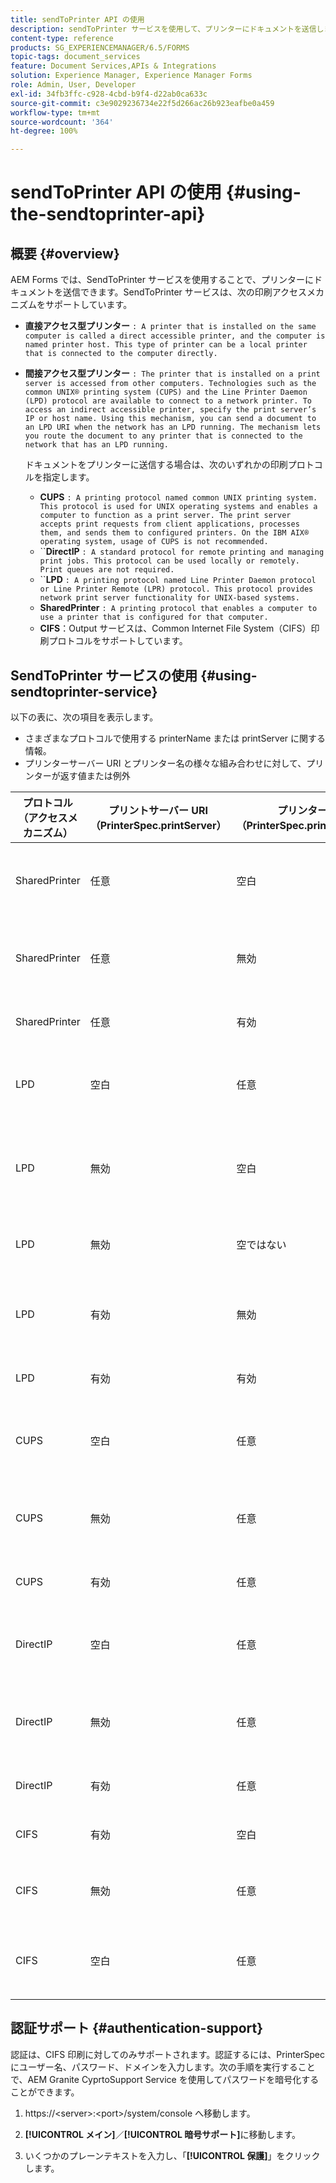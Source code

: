 ```yaml
---
title: sendToPrinter API の使用
description: sendToPrinter サービスを使用して、プリンターにドキュメントを送信します。
content-type: reference
products: SG_EXPERIENCEMANAGER/6.5/FORMS
topic-tags: document_services
feature: Document Services,APIs & Integrations
solution: Experience Manager, Experience Manager Forms
role: Admin, User, Developer
exl-id: 34fb3ffc-c928-4cbd-b9f4-d22ab0ca633c
source-git-commit: c3e9029236734e22f5d266ac26b923eafbe0a459
workflow-type: tm+mt
source-wordcount: '364'
ht-degree: 100%

---
```


# sendToPrinter API の使用 {#using-the-sendtoprinter-api}

## 概要 {#overview}

AEM Forms では、SendToPrinter サービスを使用することで、プリンターにドキュメントを送信できます。SendToPrinter サービスは、次の印刷アクセスメカニズムをサポートしています。

* **直接アクセス型プリンター** `: A printer that is installed on the same computer is called a direct accessible printer, and the computer is named printer host. This type of printer can be a local printer that is connected to the computer directly.`

* **間接アクセス型プリンター** `: The printer that is installed on a print server is accessed from other computers. Technologies such as the common UNIX® printing system (CUPS) and the Line Printer Daemon (LPD) protocol are available to connect to a network printer. To access an indirect accessible printer, specify the print server’s IP or host name. Using this mechanism, you can send a document to an LPD URI when the network has an LPD running. The mechanism lets you route the document to any printer that is connected to the network that has an LPD running.`

  ドキュメントをプリンターに送信する場合は、次のいずれかの印刷プロトコルを指定します。 

   * **CUPS** `: A printing protocol named common UNIX printing system. This protocol is used for UNIX operating systems and enables a computer to function as a print server. The print server accepts print requests from client applications, processes them, and sends them to configured printers. On the IBM AIX® operating system, usage of CUPS is not recommended.`
   * ``**DirectIP** `: A standard protocol for remote printing and managing print jobs. This protocol can be used locally or remotely. Print queues are not required.`
   * ``**LPD** `: A printing protocol named Line Printer Daemon protocol or Line Printer Remote (LPR) protocol. This protocol provides network print server functionality for UNIX-based systems.`
   * **SharedPrinter** `: A printing protocol that enables a computer to use a printer that is configured for that computer.`
   * **CIFS**：Output サービスは、Common Internet File System（CIFS）印刷プロトコルをサポートしています。

## SendToPrinter サービスの使用 {#using-sendtoprinter-service}

以下の表に、次の項目を表示します。

* さまざまなプロトコルで使用する printerName または printServer に関する情報。
* プリンターサーバー URI とプリンター名の様々な組み合わせに対して、プリンターが返す値または例外

| プロトコル（アクセスメカニズム） | プリントサーバー URI（PrinterSpec.printServer） | プリンター名（PrinterSpec.printerName） | 結果 |
|--- |--- |--- |--- |
| SharedPrinter | 任意 | 空白 | 例外：必須の引数 sPrinterName を空にすることはできません。 |
| SharedPrinter | 任意 | 無効 | プリンターが見つからないという内容の例外がスローされます。 |
| SharedPrinter | 任意 | 有効 | 印刷ジョブが正常に作成されます。 |
| LPD | 空白 | 任意 | 必須の引数 sPrintServerUri を空にすることはできないことを示す例外。 |
| LPD | 無効 | 空白 | 必須の引数 sPrinterName を空にすることはできないという例外があります。 |
| LPD | 無効 | 空ではない | sPrintServerUri が見つからないという例外があります。 |
| LPD | 有効 | 無効 | プリンターが見つからないという内容の例外がスローされます。 |
| LPD | 有効 | 有効 | 印刷ジョブが正常に作成されます。 |
| CUPS | 空白 | 任意 | 必須の引数 sPrintServerUri を空にすることはできないことを示す例外。 |
| CUPS | 無効 | 任意 | プリンターが見つからないという内容の例外がスローされます。 |
| CUPS | 有効 | 任意 | 印刷ジョブが正常に作成されます。 |
| DirectIP | 空白 | 任意 | 必須の引数 sPrintServerUri を空にすることはできないことを示す例外。 |
| DirectIP | 無効 | 任意 | プリンターが見つからないという内容の例外がスローされます。 |
| DirectIP | 有効 | 任意 | 印刷ジョブが正常に作成されます。 |
| CIFS | 有効 | 空白 | 印刷ジョブが正常に作成されます。 |
| CIFS | 無効 | 任意 | CIFS を使用した印刷中に不明なエラーがスローされます。 |
| CIFS | 空白 | 任意 | 必須の引数 sPrintServerUri を空にすることはできないことを示す例外。 |

## 認証サポート {#authentication-support}

認証は、CIFS 印刷に対してのみサポートされます。認証するには、PrinterSpec にユーザー名、パスワード、ドメインを入力します。次の手順を実行することで、AEM Granite CyprtoSupport Service を使用してパスワードを暗号化することができます。

1. https://&lt;server>:&lt;port>/system/console へ移動します。

1. **[!UICONTROL メイン]**／**[!UICONTROL 暗号サポート]**&#x200B;に移動します。

1. いくつかのプレーンテキストを入力し、「**[!UICONTROL 保護]**」をクリックします。
